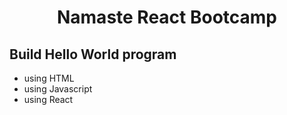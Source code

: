 # <p align="center">Namaste React Bootcamp</p>
  
## Build Hello World program
- using HTML
- using Javascript
- using React
        
